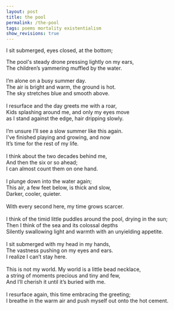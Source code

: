 ```yaml
---
layout: post
title: the pool
permalink: /the-pool
tags: poems mortality existentialism
show_revisions: true
---
```


I sit submerged, eyes closed, at the bottom;<br/>
<!--more-->
The pool's steady drone pressing lightly on my ears,<br/>
The children’s yammering muffled by the water.<br/>
<br/>
I’m alone on a busy summer day.<br/>
The air is bright and warm, the ground is hot.<br/>
The sky stretches blue and smooth above.<br/>
<br/>
I resurface and the day greets me with a roar,<br/>
Kids splashing around me, and only my eyes move<br/>
as I stand against the edge, hair dripping slowly.<br/>
<br/>
I’m unsure I’ll see a slow summer like this again.<br/>
I've finished playing and growing, and now<br/>
It’s time for the rest of my life.<br/>
<br/>
I think about the two decades behind me,<br/>
And then the six or so ahead;<br/>
I can almost count them on one hand.<br/>
<br/>
I plunge down into the water again;<br/>
This air, a few feet below, is thick and slow,<br/>
Darker, cooler, quieter.<br/>
<br/>
With every second here, my time grows scarcer.<br/>
<br/>
I think of the timid little puddles around the pool, drying in the sun;<br/>
Then I think of the sea and its colossal depths<br/>
Silently swallowing light and warmth with an unyielding appetite.<br/>
<br/>
I sit submerged with my head in my hands,<br/>
The vastness pushing on my eyes and ears.<br/>
I realize I can’t stay here.<br/>
<br/>
This is not my world. My world is a little bead necklace,<br/>
a string of moments precious and tiny and few,<br/>
And I’ll cherish it until it’s buried with me.<br/>
<br/>
I resurface again, this time embracing the greeting;<br/>
I breathe in the warm air and push myself out onto the hot cement.<br/>
